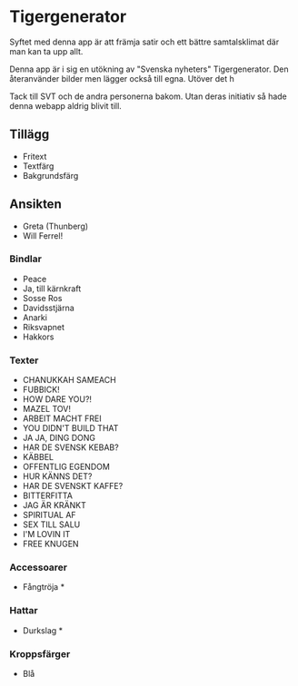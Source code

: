 # Tigergenerator

Syftet med denna app är att främja satir och ett bättre samtalsklimat där man kan ta upp allt.

Denna app är i sig en utökning av "Svenska nyheters" Tigergenerator. Den återanvänder bilder men lägger också till egna. Utöver det h

Tack till SVT och de andra personerna bakom. Utan deras initiativ så hade denna webapp aldrig blivit till.

## Tillägg

* Fritext
* Textfärg
* Bakgrundsfärg

## Ansikten
* Greta (Thunberg)
* Will Ferrel!

### Bindlar
* Peace
* Ja, till kärnkraft
* Sosse Ros
* Davidsstjärna
* Anarki
* Riksvapnet
* Hakkors

### Texter
* CHANUKKAH SAMEACH
* FUBBICK!
* HOW DARE YOU?!
* MAZEL TOV!
* ARBEIT MACHT FREI
* YOU DIDN'T BUILD THAT
* JA JA, DING DONG
* HAR DE SVENSK KEBAB?
* KÄBBEL
* OFFENTLIG EGENDOM
* HUR KÄNNS DET?
* HAR DE SVENSKT KAFFE?
* BITTERFITTA
* JAG ÄR KRÄNKT
* SPIRITUAL AF
* SEX TILL SALU
* I'M LOVIN IT
* FREE KNUGEN

### Accessoarer
* Fångtröja *

### Hattar
* Durkslag *

### Kroppsfärger
* Blå